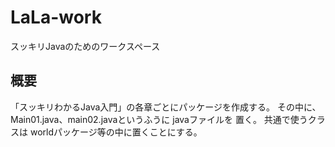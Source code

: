 # LaLa-work
スッキリJavaのためのワークスペース

## 概要
「スッキリわかるJava入門」の各章ごとにパッケージを作成する。
その中に、Main01.java、main02.javaというふうに javaファイルを
置く。
共通で使うクラスは worldパッケージ等の中に置くことにする。




